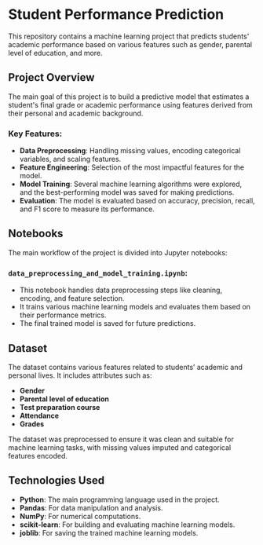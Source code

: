 # Student Performance Prediction

This repository contains a machine learning project that predicts students' academic performance based on various features such as gender, parental level of education, and more.

## Project Overview

The main goal of this project is to build a predictive model that estimates a student's final grade or academic performance using features derived from their personal and academic background.

### Key Features:
- **Data Preprocessing**: Handling missing values, encoding categorical variables, and scaling features.
- **Feature Engineering**: Selection of the most impactful features for the model.
- **Model Training**: Several machine learning algorithms were explored, and the best-performing model was saved for making predictions.
- **Evaluation**: The model is evaluated based on accuracy, precision, recall, and F1 score to measure its performance.

## Notebooks

The main workflow of the project is divided into Jupyter notebooks:

### `data_preprocessing_and_model_training.ipynb`:
- This notebook handles data preprocessing steps like cleaning, encoding, and feature selection.
- It trains various machine learning models and evaluates them based on their performance metrics.
- The final trained model is saved for future predictions.

## Dataset

The dataset contains various features related to students’ academic and personal lives. It includes attributes such as:
- **Gender**
- **Parental level of education**
- **Test preparation course**
- **Attendance**
- **Grades**

The dataset was preprocessed to ensure it was clean and suitable for machine learning tasks, with missing values imputed and categorical features encoded.

## Technologies Used

- **Python**: The main programming language used in the project.
- **Pandas**: For data manipulation and analysis.
- **NumPy**: For numerical computations.
- **scikit-learn**: For building and evaluating machine learning models.
- **joblib**: For saving the trained machine learning models.
